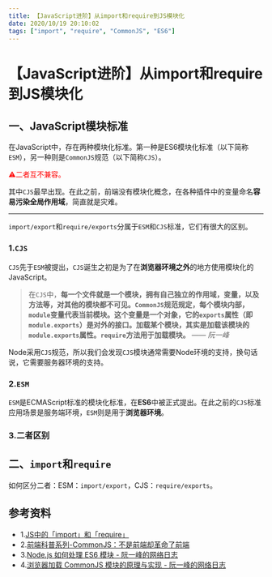 ```yaml
---
title: 【JavaScript进阶】从import和require到JS模块化
date: 2020/10/19 20:10:02
tags: ["import", "require", "CommonJS", "ES6"]
---
```


# 【JavaScript进阶】从import和require到JS模块化

<ClientOnly>
  <display-bar :displayData="$frontmatter"></display-bar>
</ClientOnly>

## 一、JavaScript模块标准

在JavaScript中，存在两种模块化标准。第一种是ES6模块化标准（以下简称`ESM`），另一种则是`CommonJS`规范（以下简称`CJS`）。

<font color="red">⚠️二者互不兼容。</font>

其中`CJS`最早出现。在此之前，前端没有模块化概念，在各种插件中的变量命名**容易污染全局作用域**，简直就是灾难。

****

`import/export`和`require/exports`分属于`ESM`和`CJS`标准，它们有很大的区别。

### 1.`CJS`

`CJS`先于`ESM`被提出，`CJS`诞生之初是为了在**浏览器环境之外**的地方使用模块化的JavaScript。

> 在`CJS`中，**每一个文件就是一个模块，拥有自己独立的作用域，变量，以及方法等，对其他的模块都不可见。`CommonJS`规范规定，每个模块内部，`module`变量代表当前模块。这个变量是一个对象，它的`exports`属性（即`module.exports`）是对外的接口。加载某个模块，其实是加载该模块的`module.exports`属性。`require`方法用于加载模块。** *—— 阮一峰*

Node采用`CJS`规范，所以我们会发现`CJS`模块通常需要Node环境的支持，换句话说，它需要服务器环境的支持。

### 2.`ESM`

`ESM`是ECMAScript标准的模块化标准，在**ES6**中被正式提出。在此之前的`CJS`标准应用场景是服务端环境，`ESM`则是用于**浏览器环境**。

### 3.二者区别



## 二、`import`和`require`

如何区分二者：ESM：`import/export`，CJS：`require/exports`。

## 参考资料

* 1.[JS中的「import」和「require」](https://www.jianshu.com/p/f1e54dde30c8)
* 2.[前端科普系列-CommonJS：不是前端却革命了前端](https://zhuanlan.zhihu.com/p/113009496)
* 3.[Node.js 如何处理 ES6 模块 - 阮一峰的网络日志](http://www.ruanyifeng.com/blog/2020/08/how-nodejs-use-es6-module.html)
* 4.[浏览器加载 CommonJS 模块的原理与实现 - 阮一峰的网络日志](http://www.ruanyifeng.com/blog/2015/05/commonjs-in-browser.html)

